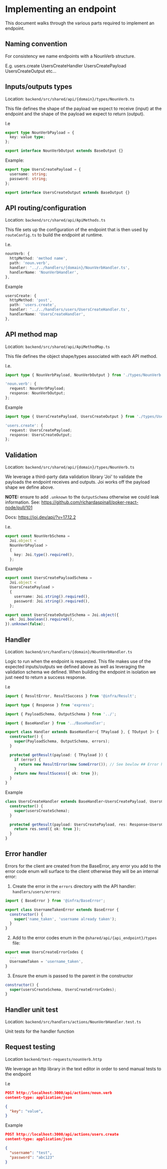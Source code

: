 # Implementing an endpoint

This document walks through the various parts required to implement an endpoint.

## Naming convention

For consistency we name endpoints with a NounVerb structure.

E.g.
users.create
UsersCreateHandler
UsersCreatePayload
UsersCreateOutput
etc...

## Inputs/outputs types

Location:
`backend/src/shared/api/{domain}/types/NounVerb.ts`

This file defines the shape of the payload we expect to receive (input) at the endpoint and the shape of the payload we expect to return (output).

I.e

```ts
export type NounVerbPayload = {
  key: value type;
};

export interface NounVerbOutput extends BaseOutput {}
```

Example:

```ts
export type UsersCreatePayload = {
  username: string;
  password: string;
};

export interface UsersCreateOutput extends BaseOutput {}
```

## API routing/configuration

Location: `backend/src/shared/api/ApiMethods.ts`

This file sets up the configuration of the endpoint that is then used by `routeConfig.ts` to build the endpoint at runtime.

I.e.

```ts
nounVerb: {
  httpMethod: 'method name',
  path: 'noun.verb',
  handler: '../../handlers/{domain}/NounVerbHandler.ts',
  handlerName: 'NounVerbHandler',
},
```

Example

```ts
usersCreate: {
  httpMethod: 'post',
  path: 'users.create',
  handler: '../../handlers/users/UsersCreateHandler.ts',
  handlerName: 'UsersCreateHandler',
},
```

## API method map

Location: `backend/src/shared/api/ApiMethodMap.ts`

This file defines the object shape/types associated with each API method.

I.e.

```ts
import type { NounVerbPayload, NounVerbOutput } from './types/NounVerb';

'noun.verb': {
  request: NounVerbPayload;
  response: NounVerbOutput;
};
```

Example

```ts
import type { UsersCreatePayload, UsersCreateOutput } from './types/UsersCreate';

'users.create': {
  request: UsersCreatePayload;
  response: UsersCreateOutput;
};
```

## Validation

Location: `backend/src/shared/api/{domain}/types/NounVerb.ts`

We leverage a third-party data validation library 'Joi' to validate the payloads the endpoint receives and outputs. Joi works off the payload shape we define above.

**NOTE:** ensure to add `.unknown` to the `OutputSchema` otherwise we could leak information. See: https://github.com/richardaspinall/poker-react-node/pull/101

Docs: https://joi.dev/api/?v=17.12.2

I.e.

```ts
export const NounVerbSchema =
  Joi.object <
  NounVerbPayload >
  {
    key: Joi.type().required(),
  };
```

Example

```ts
export const UsersCreatePayloadSchema =
  Joi.object <
  UsersCreatePayload >
  {
    username: Joi.string().required(),
    password: Joi.string().required(),
  };

export const UsersCreateOutputSchema = Joi.object({
  ok: Joi.boolean().required(),
}).unknown(false);
```

## Handler

Location: `backend/src/handlers/{domain}/NounVerbHandler.ts`

Logic to run when the endpoint is requested. This file makes use of the expected inputs/outputs we defined above as well as leveraging the validation schema we defined. When building the endpoint in isolation we just need to return a success response.

I.e

```ts
import { ResultError, ResultSuccess } from '@infra/Result';

import type { Response } from 'express';

import { PayloadSchema, OutputSchema } from '../';

import { BaseHandler } from '../BaseHandler';

export class Handler extends BaseHandler<{ TPayload }, { TOutput }> {
  constructor() {
    super(PayloadSchema, OutputSchema, errors);
  }

  protected getResult(payload: { TPayload }) {
    if (error) {
      return new ResultError(new SomeError()); // See bewlow ## Error handler
    }
    return new ResultSucess({ ok: true });
  }
}
```

Example

```ts
class UsersCreateHandler extends BaseHandler<UsersCreatePayload, UsersCreateOutput> {
  constructor() {
    super(usersCreateSchema);
  }

  protected getResult(payload: UsersCreatePayload, res: Response<UsersCreateOutput>) {
    return res.send({ ok: true });
  }
}
```

## Error handler

Errors for the client are created from the BaseError, any error you add to the error code enum will surface to the client otherwise they will be an internal error:

1. Create the error in the `errors` directory with the API handler: `handlers/users/errors`:

```js
import { BaseError } from '@infra/BaseError';

export class UsernameTakenError extends BaseError {
  constructor() {
    super('name_taken', 'username already taken');
  }
}
```

2. Add to the error codes enum in the `@shared/api/{api_endpoint}/types` file:

```js
export enum UsersCreateErrorCodes {
  ...
  UsernameTaken = 'username_taken',
}
```

3. Ensure the enum is passed to the parent in the constructor

```js
constructor() {
  super(usersCreateSchema, UsersCreateErrorCodes);
}
```

## Handler unit test

Location: `backend/src/handlers/actions/NounVerbHandler.test.ts`

Unit tests for the handler function

## Request testing

Location `backend/test-requests/nounVerb.http`

We leverage an http library in the text editor in order to send manual tests to the endpoint

I.e

```json
POST http://localhost:3000/api/actions/noun.verb
content-type: application/json

{
  "key": "value",
}
```

Example

```json
POST http://localhost:3000/api/actions/users.create
content-type: application/json

{
  "username": "test",
  "password": "abc123"
}
```
